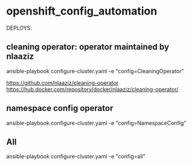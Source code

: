 # openshift_config_automation

DEPLOYS:

## cleaning operator: operator maintained by nlaaziz
ansible-playbook configure-cluster.yaml -e "config=CleaningOperator"

https://github.com/nlaaziz/cleaning-operator
https://hub.docker.com/repository/docker/nlaaziz/cleaning-operator/


## namespace config operator
ansible-playbook configure-cluster.yaml -e "config=NamespaceConfig"

## All
ansible-playbook configure-cluster.yaml -e "config=all"
